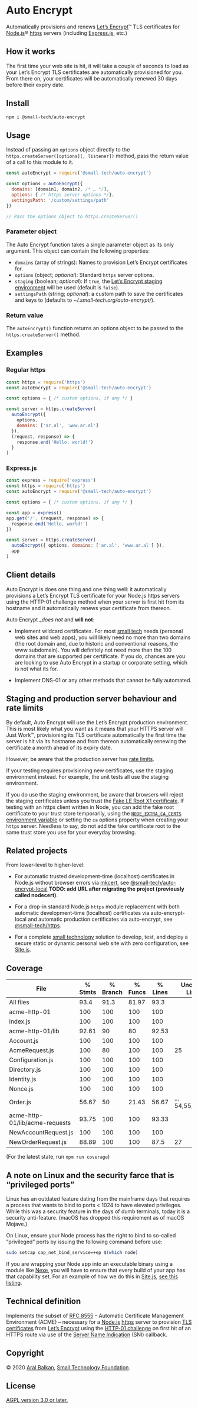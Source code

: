 # Auto Encrypt

Automatically provisions and renews [Let’s Encrypt](https://letsencrypt.org)™ TLS certificates for [Node.js](https://nodejs.org)® [https](https://nodejs.org/dist/latest-v12.x/docs/api/https.html) servers (including [Express.js](https://expressjs.com/), etc.)

## How it works

The first time your web site is hit, it will take a couple of seconds to load as your Let’s Encrypt TLS certificates are automatically provisioned for you. From there on, your certificates will be automatically renewed 30 days before their expiry date.

## Install

```sh
npm i @small-tech/auto-encrypt
```

## Usage

Instead of passing an `options` object directly to the `https.createServer([options][, listener])` method, pass the return value of a call to this module to it.

```js
const autoEncrypt = require('@small-tech/auto-encrypt')

const options = autoEncrypt({
  domains: [domain1, domain2, /* … */],
  options: { /* https server options */},
  settingsPath: '/custom/settings/path'
})

// Pass the options object to https.createServer()
```

### Parameter object

The Auto Encrypt function takes a single parameter object as its only argument. This object can contain the following properties:

  - `domains` (array of strings): Names to provision Let’s Encrypt certificates for.
  - `options` (object; _optional_): Standard `https` server options.
  - `staging` (boolean; _optional_): If `true`, the [Let’s Encrypt staging environment](https://letsencrypt.org/docs/staging-environment/) will be used (default is `false`).
  - `settingsPath` (string; _optional_): a custom path to save the certificates and keys to (defaults to _~/.small-tech.org/auto-encrypt/_).

### Return value

The `autoEncrypt()` function returns an options object to be passed to the `https.createServer()` method.

## Examples

### Regular https

```js
const https = require('https')
const autoEncrypt = require('@small-tech/auto-encrypt')

const options = { /* custom options, if any */ }

const server = https.createServer(
  autoEncrypt({
    options,
    domains: ['ar.al', 'www.ar.al']
  }),
  (request, response) => {
    response.end('Hello, world!')
  }
)
```

### Express.js

```js
const express = require('express')
const https = require('https')
const autoEncrypt = require('@small-tech/auto-encrypt')

const options = { /* custom options, if any */ }

const app = express()
app.get('/', (request, response) => {
  response.end('Hello, world!')
})

const server = https.createServer(
  autoEncrypt({ options, domains: ['ar.al', 'www.ar.al'] }),
  app
)
```

## Client details

Auto Encrypt is does one thing and one thing well: it automatically provisions a Let’s Encrypt TLS certificate for your Node.js https servers using the HTTP-01 challenge method when your server is first hit from its hostname and it automatically renews your certificate from thereon.

Auto Encrypt __does not_ and __will not__:

  - Implement wildcard certificates. For most [small tech](https://small-tech.org/about/#small-technology) needs (personal web sites and web apps), you will likely need no more than two domains (the root domain and, due to historic and conventional reasons, the www subdomain). You will definitely not need more than the 100 domains that are supported per certificate. If you do, chances are you are looking to use Auto Encrypt in a startup or corporate setting, which is not what its for.

  - Implement DNS-01 or any other methods that cannot be fully automated.


## Staging and production server behaviour and rate limits

By default, Auto Encrypt will use the Let’s Encrypt production environment. This is most likely what you want as it means that your HTTPS server will Just Work™, provisioning its TLS certificate automatically the first time the server is hit via its hostname and from thereon automatically renewing the certificate a month ahead of its expiry date.

However, be aware that the production server has [rate limits](https://letsencrypt.org/docs/rate-limits/).

If your testing requires provisioning new certificates, use the staging environment instead. For example, the unit tests all use the staging environment.

If you do use the staging environment, be aware that browsers will reject the staging certificates unless you trust the [Fake LE Root X1 certificate](https://letsencrypt.org/docs/staging-environment/#root-certificate). If testing with an https client written in Node, you can add the fake root certificate to your trust store temporarily, using the [`NODE_EXTRA_CA_CERTS` environment variable](https://nodejs.org/api/cli.html#cli_node_extra_ca_certs_file) or setting the `ca` options property when creating your `https` server. Needless to say, do not add the fake certificate root to the same trust store you use for your everyday browsing.

## Related projects

From lower-level to higher-level:

  - For automatic trusted development-time (localhost) certificates in Node.js without browser errors via [mkcert](https://github.com/FiloSottile/mkcert), see [@small-tech/auto-encrypt-local]() __TODO: add URL after migrating the project (previously called nodecert)__.

  - For a drop-in standard Node.js `https` module replacement with both automatic development-time (localhost) certificates via auto-encrypt-local and automatic production certificates via auto-encrypt, see [@small-tech/https](https://source.small-tech.org/site.js/lib/https).

  - For a complete [small technology](https://small-tech.org/about/#small-technology) solution to develop, test, and deploy a secure static or dynamic personal web site with zero configuration, see [Site.js](https://sitejs.org).

## Coverage

File                            |  % Stmts | % Branch |  % Funcs |  % Lines | Uncovered Line #s |
--------------------------------|----------|----------|----------|----------|-------------------|
All files                       |     93.4 |     91.3 |    81.97 |     93.3 |                   |
  acme-http-01                   |      100 |      100 |      100 |      100 |                   |
  index.js                      |      100 |      100 |      100 |      100 |                   |
  acme-http-01/lib               |    92.61 |       90 |       80 |    92.53 |                   |
  Account.js                    |      100 |      100 |      100 |      100 |                   |
  AcmeRequest.js                |      100 |       80 |      100 |      100 |                25 |
  Configuration.js              |      100 |      100 |      100 |      100 |                   |
  Directory.js                  |      100 |      100 |      100 |      100 |                   |
  Identity.js                   |      100 |      100 |      100 |      100 |                   |
  Nonce.js                      |      100 |      100 |      100 |      100 |                   |
  Order.js                      |    56.67 |       50 |    21.43 |    56.67 |... 54,55,56,61,73 |
  acme-http-01/lib/acme-requests |    93.75 |      100 |      100 |    93.33 |                   |
  NewAccountRequest.js          |      100 |      100 |      100 |      100 |                   |
  NewOrderRequest.js            |    88.89 |      100 |      100 |     87.5 |                27 |


(For the latest state, run `npm run coverage`)

## A note on Linux and the security farce that is “privileged ports”

Linux has an outdated feature dating from the mainframe days that requires a process that wants to bind to ports < 1024 to have elevated privileges. While this was a security feature in the days of dumb terminals, today it is a security anti-feature. (macOS has dropped this requirement as of macOS Mojave.)

On Linux, ensure your Node process has the right to bind to so-called “privileged” ports by issuing the following command before use:

```sh
sudo setcap cap_net_bind_service=+ep $(which node)
```

If you are wrapping your Node app into an executable binary using a module like [Nexe](https://github.com/nexe/nexe), you will have to ensure that every build of your app has that capability set. For an example of how we do this in [Site.js](https://sitejs.org), [see this listing](https://source.ind.ie/site.js/app/blob/master/bin/lib/ensure.js#L124).

## Technical definition

Implements the subset of [RFC 8555](https://tools.ietf.org/html/rfc8555) – Automatic Certificate Management Environment (ACME) – necessary for a [Node.js](https://nodejs.org) [https](https://nodejs.org/dist/latest-v12.x/docs/api/https.html) server to provision [TLS certificates](https://en.wikipedia.org/wiki/Transport_Layer_Security) from [Let’s Encrypt](https://letsencrypt.org) using the [HTTP-01 challenge](https://tools.ietf.org/html/rfc8555#section-8.3) on first hit of an HTTPS route via use of the [Server Name Indication](https://en.wikipedia.org/wiki/Server_Name_Indication) (SNI) callback.

## Copyright

&copy; 2020 [Aral Balkan](https://ar.al), [Small Technology Foundation](https://small-tech.org).

## License

[AGPL version 3.0 or later.](https://www.gnu.org/licenses/agpl-3.0.en.html)
